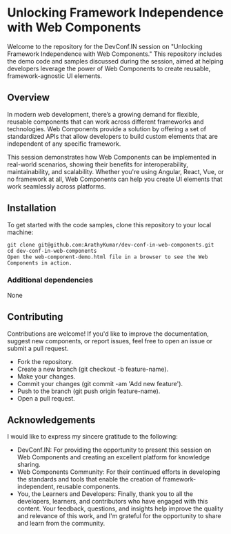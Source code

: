 # Unlocking Framework Independence with Web Components
Welcome to the repository for the DevConf.IN session on "Unlocking Framework Independence with Web Components." This repository includes the demo code and samples discussed during the session, aimed at helping developers leverage the power of Web Components to create reusable, framework-agnostic UI elements.

## Overview
In modern web development, there’s a growing demand for flexible, reusable components that can work across different frameworks and technologies. Web Components provide a solution by offering a set of standardized APIs that allow developers to build custom elements that are independent of any specific framework.

This session demonstrates how Web Components can be implemented in real-world scenarios, showing their benefits for interoperability, maintainability, and scalability. Whether you're using Angular, React, Vue, or no framework at all, Web Components can help you create UI elements that work seamlessly across platforms.

## Installation
To get started with the code samples, clone this repository to your local machine:

```
git clone git@github.com:ArathyKumar/dev-conf-in-web-components.git
cd dev-conf-in-web-components
Open the web-component-demo.html file in a browser to see the Web Components in action.
```

### Additional dependencies
None

## Contributing
Contributions are welcome! If you'd like to improve the documentation, suggest new components, or report issues, feel free to open an issue or submit a pull request.

- Fork the repository.
- Create a new branch (git checkout -b feature-name).
- Make your changes.
- Commit your changes (git commit -am 'Add new feature').
- Push to the branch (git push origin feature-name).
- Open a pull request.

## Acknowledgements
I would like to express my sincere gratitude to the following:

- DevConf.IN: For providing the opportunity to present this session on Web Components and creating an excellent platform for knowledge sharing.
- Web Components Community: For their continued efforts in developing the standards and tools that enable the creation of framework-independent, reusable components.
- You, the Learners and Developers: Finally, thank you to all the developers, learners, and contributors who have engaged with this content. Your feedback, questions, and insights help improve the quality and relevance of this work, and I'm grateful for the opportunity to share and learn from the community.